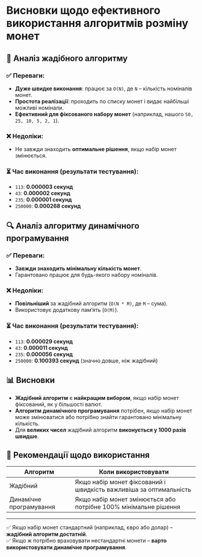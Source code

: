 # Висновки щодо ефективного використання алгоритмів розміну монет

## 📌 Аналіз жадібного алгоритму

### ✅ Переваги:
- **Дуже швидке виконання**: працює за `O(N)`, де `N` – кількість номіналів монет.
- **Простота реалізації**: проходить по списку монет і видає найбільші можливі номінали.
- **Ефективний для фіксованого набору монет** (наприклад, нашого `50, 25, 10, 5, 2, 1`).

### ❌ Недоліки:
- Не завжди знаходить **оптимальне рішення**, якщо набір монет змінюється.

### ⏳ Час виконання (результати тестування):
- `113`: **0.000003 секунд**
- `43`: **0.000002 секунд**
- `235`: **0.000001 секунд**
- `250000`: **0.000268 секунд**

## 🔍 Аналіз алгоритму динамічного програмування

### ✅ Переваги:
- **Завжди знаходить мінімальну кількість монет**.
- Гарантовано працює для будь-якого набору номіналів.

### ❌ Недоліки:
- **Повільніший** за жадібний алгоритм (`O(N * M)`, де `M` – сума).
- Використовує додаткову пам’ять (`O(M)`).

### ⏳ Час виконання (результати тестування):
- `113`: **0.000029 секунд**
- `43`: **0.000011 секунд**
- `235`: **0.000056 секунд**
- `250000`: **0.100393 секунд** (значно довше, ніж жадібний)

## 📊 Висновки
- **Жадібний алгоритм** є **найкращим вибором**, якщо набір монет фіксований, як у більшості валют.
- **Алгоритм динамічного програмування** потрібен, якщо набір монет може змінюватися або потрібно знайти гарантовано мінімальну кількість.
- Для **великих чисел** жадібний алгоритм **виконується у 1000 разів швидше**.

## 📂 Рекомендації щодо використання
| Алгоритм | Коли використовувати |
|----------|---------------------|
| Жадібний | Якщо набір монет фіксований і швидкість важливіша за оптимальність |
| Динамічне програмування | Якщо набір монет змінюється або потрібне 100% мінімальне рішення |

---

✅ Якщо набір монет стандартний (наприклад, євро або долар) – **жадібний алгоритм достатній**.  
✅ Якщо ж потрібно враховувати нестандартні монети – **варто використовувати динамічне програмування**.

